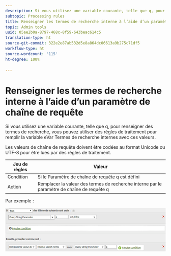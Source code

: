 ```yaml
---
description: Si vous utilisez une variable courante, telle que q, pour renseigner des termes de recherche, vous pouvez utiliser des règles de traitement pour remplir la variable eVar Termes de recherche internes avec ces valeurs.
subtopic: Processing rules
title: Renseigner les termes de recherche interne à l’aide d’un paramètre de chaîne de requête
topic: Admin tools
uuid: 05ae2b0a-8797-468c-8f59-643beac614c5
translation-type: ht
source-git-commit: 322e2e87ab532d5e8a864dc06613a9b275c71df5
workflow-type: ht
source-wordcount: '115'
ht-degree: 100%

---
```



# Renseigner les termes de recherche interne à l’aide d’un paramètre de chaîne de requête

Si vous utilisez une variable courante, telle que q, pour renseigner des termes de recherche, vous pouvez utiliser des règles de traitement pour remplir la variable eVar Termes de recherche internes avec ces valeurs.

Les valeurs de chaîne de requête doivent être codées au format Unicode ou UTF-8 pour être lues par des règles de traitement.

| Jeu de règles | Valeur |
|---|---|
| Condition | Si le Paramètre de chaîne de requête q est défini |
| Action | Remplacer la valeur des termes de recherche interne par le paramètre de chaîne de requête q |

Par exemple :

![](assets/populate-internal-search-terms.png)

